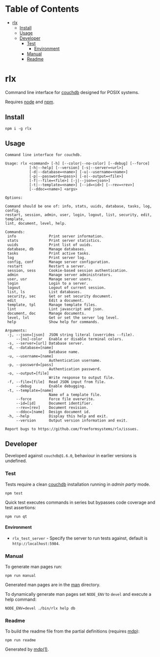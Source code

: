 Table of Contents
=================

* [rlx](#rlx)
  * [Install](#install)
  * [Usage](#usage)
  * [Developer](#developer)
    * [Test](#test)
      * [Environment](#environment)
    * [Manual](#manual)
    * [Readme](#readme)

rlx
===

Command line interface for [couchdb](http://couchdb.apache.org) designed for POSIX systems.

Requires [node](http://nodejs.org) and [npm](http://www.npmjs.org).

## Install

```
npm i -g rlx
```

## Usage

```
Command line interface for couchdb.

Usage: rlx <command> [-h] [--color|--no-color] [--debug] [--force]
           [-h|--help] [--version] [-s|--server=<url>]
           [-d|--database=<name>] [-u|--username=<name>]
           [-p|--password=<pass>] [-o|--output=<file>]
           [-f|--file=<file>] [-j|--json=<json>]
           [-t|--template=<name>] [--id=<id>] [--rev=<rev>]
           [--ddoc=<name>] <args>

Options:

Command should be one of: info, stats, uuids, database, tasks, log, config,
restart, session, admin, user, login, logout, list, security, edit, template,
lint, document, level, help.

Commands:
 info               Print server information.
 stats              Print server statistics.
 uuids              Print list of uuids.
 database, db       Manage databases.
 tasks              Print active tasks.
 log                Print server log.
 config, conf       Manage server configuration.
 restart            Restart a server.
 session, sess      Cookie-based session authentication.
 admin              Manage server administrators.
 user, usr          Manage server users.
 login              Login to a server.
 logout             Logout of current session.
 list, ls           List databases.
 security, sec      Get or set security document.
 edit               Edit a document.
 template, tpl      Manage template files.
 lint               Lint javascript and json.
 document, doc      Manage documents.
 level, lvl         Get or set the server log level.
 help               Show help for commands.

Arguments:
 -j, --json=[json]  JSON string literal (overrides --file).
     --[no]-color   Enable or disable terminal colors.
 -s, --server=[url] Database server.
 -d, --database=[name]
                    Database name.
 -u, --username=[name]
                    Authentication username.
 -p, --password=[pass]
                    Authentication password.
 -o, --output=[file]
                    Write response to output file.
 -f, --file=[file]  Read JSON input from file.
     --debug        Enable debugging.
 -t, --template=[name]
                    Name of a template file.
     --force        Force file overwrite.
     --id=[id]      Document identifier.
     --rev=[rev]    Document revision.
     --ddoc=[name]  Design document id.
 -h, --help         Display this help and exit.
     --version      Output version information and exit.

Report bugs to https://github.com/freeformsystems/rlx/issues.
```

## Developer

Developed against `couchdb@1.6.0`, behaviour in earlier versions is undefined.

### Test

Tests require a clean [couchdb](http://couchdb.apache.org) installation running in *admin party* mode.

```
npm test
```

Quick test executes commands in series but bypasses code coverage and test assertions:

```
npm run qt
```

#### Environment

* `rlx_test_server` - Specify the server to run tests against, default is `http://localhost:5984`.

### Manual

To generate man pages run:

```
npm run manual
```

Generated man pages are in the [man](https://github.com/freeformsystems/rlx/blob/master/doc/man) directory.

To dynamically generate man pages set `NODE_ENV` to `devel` and execute a help command:

```
NODE_ENV=devel ./bin/rlx help db
```

### Readme

To build the readme file from the partial definitions (requires [mdp](https://github.com/freeformsystems/mdp)):

```
npm run readme
```

Generated by [mdp(1)](https://github.com/freeformsystems/mdp).

[couchdb]: http://couchdb.apache.org
[node]: http://nodejs.org
[npm]: http://www.npmjs.org
[man]: https://github.com/freeformsystems/rlx/blob/master/doc/man
[mdp]: https://github.com/freeformsystems/mdp
